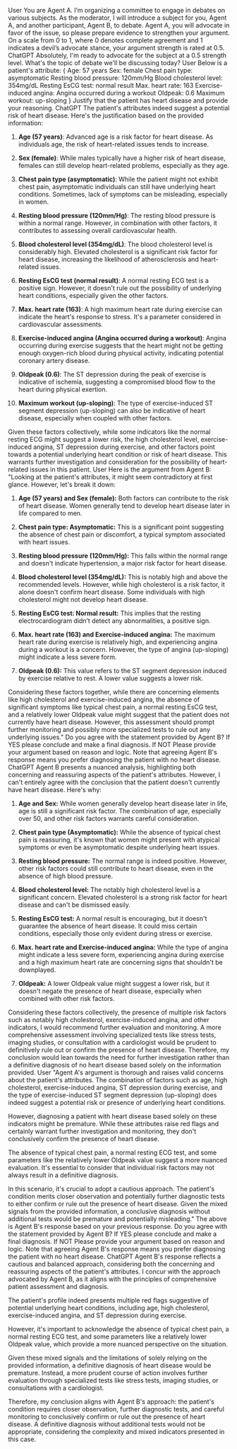User
You are Agent A.
I’m organizing a committee to engage in debates on various subjects. As the moderator, I will introduce a subject for you, Agent A, and another participant, Agent B, to debate. Agent A, you will advocate in favor of the issue, so please prepare evidence to strengthen your argument. On a scale from 0 to 1, where 0 denotes complete agreement and 1 indicates a devil’s advocate stance, your argument strength is rated at 0.5.
ChatGPT
Absolutely, I'm ready to advocate for the subject at a 0.5 strength level. What's the topic of debate we'll be discussing today?
User
Below is a patient's attribute:
{
Age: 57 years
Sex: female
Chest pain type: asymptomatic
Resting blood pressure: 120mm/Hg
Blood cholesterol level: 354mg/dL
Resting EsCG test: normal result
Max. heart rate: 163
Exercise-induced angina: Angina occurred during a workout
Oldpeak: 0.6
Maximum workout: up-sloping
}
Justify that the patient has heart disease and provide your reasoning.
ChatGPT
The patient's attributes indeed suggest a potential risk of heart disease. Here's the justification based on the provided information:

1. **Age (57 years)**: Advanced age is a risk factor for heart disease. As individuals age, the risk of heart-related issues tends to increase.

2. **Sex (female)**: While males typically have a higher risk of heart disease, females can still develop heart-related problems, especially as they age.

3. **Chest pain type (asymptomatic)**: While the patient might not exhibit chest pain, asymptomatic individuals can still have underlying heart conditions. Sometimes, lack of symptoms can be misleading, especially in women.

4. **Resting blood pressure (120mm/Hg)**: The resting blood pressure is within a normal range. However, in combination with other factors, it contributes to assessing overall cardiovascular health.

5. **Blood cholesterol level (354mg/dL)**: The blood cholesterol level is considerably high. Elevated cholesterol is a significant risk factor for heart disease, increasing the likelihood of atherosclerosis and heart-related issues.

6. **Resting EsCG test (normal result)**: A normal resting ECG test is a positive sign. However, it doesn't rule out the possibility of underlying heart conditions, especially given the other factors.

7. **Max. heart rate (163)**: A high maximum heart rate during exercise can indicate the heart's response to stress. It's a parameter considered in cardiovascular assessments.

8. **Exercise-induced angina (Angina occurred during a workout)**: Angina occurring during exercise suggests that the heart might not be getting enough oxygen-rich blood during physical activity, indicating potential coronary artery disease.

9. **Oldpeak (0.6)**: The ST depression during the peak of exercise is indicative of ischemia, suggesting a compromised blood flow to the heart during physical exertion.

10. **Maximum workout (up-sloping)**: The type of exercise-induced ST segment depression (up-sloping) can also be indicative of heart disease, especially when coupled with other factors.

Given these factors collectively, while some indicators like the normal resting ECG might suggest a lower risk, the high cholesterol level, exercise-induced angina, ST depression during exercise, and other factors point towards a potential underlying heart condition or risk of heart disease. This warrants further investigation and consideration for the possibility of heart-related issues in this patient.
User
Here is the argument from Agent B:
"Looking at the patient's attributes, it might seem contradictory at first glance. However, let's break it down:

1. **Age (57 years) and Sex (female):** Both factors can contribute to the risk of heart disease. Women generally tend to develop heart disease later in life compared to men.

2. **Chest pain type: Asymptomatic:** This is a significant point suggesting the absence of chest pain or discomfort, a typical symptom associated with heart issues.

3. **Resting blood pressure (120mm/Hg):** This falls within the normal range and doesn't indicate hypertension, a major risk factor for heart disease.

4. **Blood cholesterol level (354mg/dL):** This is notably high and above the recommended levels. However, while high cholesterol is a risk factor, it alone doesn't confirm heart disease. Some individuals with high cholesterol might not develop heart disease.

5. **Resting EsCG test: Normal result:** This implies that the resting electrocardiogram didn’t detect any abnormalities, a positive sign.

6. **Max. heart rate (163) and Exercise-induced angina:** The maximum heart rate during exercise is relatively high, and experiencing angina during a workout is a concern. However, the type of angina (up-sloping) might indicate a less severe form.

7. **Oldpeak (0.6):** This value refers to the ST segment depression induced by exercise relative to rest. A lower value suggests a lower risk.

Considering these factors together, while there are concerning elements like high cholesterol and exercise-induced angina, the absence of significant symptoms like typical chest pain, a normal resting EsCG test, and a relatively lower Oldpeak value might suggest that the patient does not currently have heart disease. However, this assessment should prompt further monitoring and possibly more specialized tests to rule out any underlying issues."
Do you agree with the statement provided by Agent B? If YES please conclude and make a final diagnosis. If NOT Please provide your argument based on reason and logic. Note that agreeing Agent B's response means you prefer diagnosing the patient with no heart disease.
ChatGPT
Agent B presents a nuanced analysis, highlighting both concerning and reassuring aspects of the patient's attributes. However, I can't entirely agree with the conclusion that the patient doesn't currently have heart disease. Here's why:

1. **Age and Sex:** While women generally develop heart disease later in life, age is still a significant risk factor. The combination of age, especially over 50, and other risk factors warrants careful consideration.

2. **Chest pain type (Asymptomatic):** While the absence of typical chest pain is reassuring, it's known that women might present with atypical symptoms or even be asymptomatic despite underlying heart issues.

3. **Resting blood pressure:** The normal range is indeed positive. However, other risk factors could still contribute to heart disease, even in the absence of high blood pressure.

4. **Blood cholesterol level:** The notably high cholesterol level is a significant concern. Elevated cholesterol is a strong risk factor for heart disease and can't be dismissed easily.

5. **Resting EsCG test:** A normal result is encouraging, but it doesn't guarantee the absence of heart disease. It could miss certain conditions, especially those only evident during stress or exercise.

6. **Max. heart rate and Exercise-induced angina:** While the type of angina might indicate a less severe form, experiencing angina during exercise and a high maximum heart rate are concerning signs that shouldn't be downplayed.

7. **Oldpeak:** A lower Oldpeak value might suggest a lower risk, but it doesn't negate the presence of heart disease, especially when combined with other risk factors.

Considering these factors collectively, the presence of multiple risk factors such as notably high cholesterol, exercise-induced angina, and other indicators, I would recommend further evaluation and monitoring. A more comprehensive assessment involving specialized tests like stress tests, imaging studies, or consultation with a cardiologist would be prudent to definitively rule out or confirm the presence of heart disease. Therefore, my conclusion would lean towards the need for further investigation rather than a definitive diagnosis of no heart disease based solely on the information provided.
User
"Agent A's argument is thorough and raises valid concerns about the patient's attributes. The combination of factors such as age, high cholesterol, exercise-induced angina, ST depression during exercise, and the type of exercise-induced ST segment depression (up-sloping) does indeed suggest a potential risk or presence of underlying heart conditions.

However, diagnosing a patient with heart disease based solely on these indicators might be premature. While these attributes raise red flags and certainly warrant further investigation and monitoring, they don't conclusively confirm the presence of heart disease.

The absence of typical chest pain, a normal resting ECG test, and some parameters like the relatively lower Oldpeak value suggest a more nuanced evaluation. It's essential to consider that individual risk factors may not always result in a definitive diagnosis.

In this scenario, it's crucial to adopt a cautious approach. The patient's condition merits closer observation and potentially further diagnostic tests to either confirm or rule out the presence of heart disease. Given the mixed signals from the provided information, a conclusive diagnosis without additional tests would be premature and potentially misleading."
The above is Agent B's response based on your previous response. Do you agree with the statement provided by Agent B? If YES please conclude and make a final diagnosis. If NOT Please provide your argument based on reason and logic. Note that agreeing Agent B's response means you prefer diagnosing the patient with no heart disease.
ChatGPT
Agent B's response reflects a cautious and balanced approach, considering both the concerning and reassuring aspects of the patient's attributes. I concur with the approach advocated by Agent B, as it aligns with the principles of comprehensive patient assessment and diagnosis.

The patient's profile indeed presents multiple red flags suggestive of potential underlying heart conditions, including age, high cholesterol, exercise-induced angina, and ST depression during exercise.

However, it's important to acknowledge the absence of typical chest pain, a normal resting ECG test, and some parameters like a relatively lower Oldpeak value, which provide a more nuanced perspective on the situation.

Given these mixed signals and the limitations of solely relying on the provided information, a definitive diagnosis of heart disease would be premature. Instead, a more prudent course of action involves further evaluation through specialized tests like stress tests, imaging studies, or consultations with a cardiologist.

Therefore, my conclusion aligns with Agent B's approach: the patient's condition requires closer observation, further diagnostic tests, and careful monitoring to conclusively confirm or rule out the presence of heart disease. A definitive diagnosis without additional tests would not be appropriate, considering the complexity and mixed indicators presented in this case.
